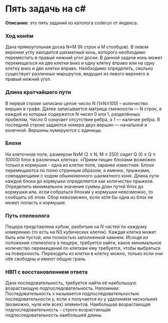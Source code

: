 # Пять задачь на c#

**Описание**: это пять заданий из католога coderun от яндекса.

### Ход конём
Дана прямоугольная доска N×M (N строк и M столбцов). В левом верхнем углу находится шахматный конь, которого необходимо переместить в правый нижний угол доски. В данной задаче конь может перемещаться на две клетки вниз и одну клетку вправо или на одну клетку вниз и две клетки вправо.
Необходимо определить, сколько существует различных маршрутов, ведущих из левого верхнего в правый нижний угол.

### Длина кратчайшего пути
В первой строке записано целое число N (1≤N≤100) – количество вершин в графе.
Далее записывается матрица смежности — N строк, в каждой из которых содержится N чисел 0 или 1, разделённых пробелом. Число 0 означает отсутствие ребра, а 1 — наличие ребра.
В последней строке задаются номера двух вершин — начальной и конечной.
Вершины нумеруются с единицы.

### Блохи
На клеточном поле, размером NxM (2 ≤ N, M ≤ 250) сидит Q (0 ≤ Q ≤ 10000) блох в различных клетках. «Прием пищи» блохами возможен только в кормушке - одна из клеток поля, заранее известная. Блохи перемещаются по полю странным образом, а именно, прыжками, совпадающими с ходом обыкновенного шахматного коня. Длина пути каждой блохи до кормушки определяется как количество прыжков. Определить минимальное значение суммы длин путей блох до кормушки или, если собраться блохам у кормушки невозможно, то сообщить об этом. Сбор невозможен, если хотя бы одна из блох не может попасть к кормушке.

### Путь спелеолога
Пещера представлена кубом, разбитым на N частей по каждому измерению (то есть на N3 кубических клеток). Каждая клетка может быть или пустой, или полностью заполненной камнем. Исходя из положения спелеолога в пещере, требуется найти, какое минимальное количество перемещений по клеткам ему требуется, чтобы выбраться на поверхность. Переходить из клетки в клетку можно, только если они обе свободны и имеют общую грань.

### НВП с восстановлением ответа
Дана последовательность, требуется найти её наибольшую возрастающую подпоследовательность.
Напомним:
Последовательность x называется подпоследовательностью последовательности y, если x получается из y удалением нескольких (возможно, нуля или всех) элементов.
Наибольшая возрастающая подпоследовательность - строго возрастающая подпоследовательность наибольшей длины.

